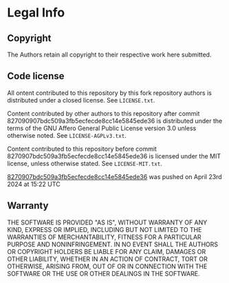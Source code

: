 # Legal Info

## Copyright

The Authors retain all copyright to their respective work here submitted.

## Code license

All ontent contributed to this repository by this fork repository authors is distributed under a closed license. See `LICENSE.txt`.

Content contributed by other authors to this repository after commit 827090907bdc509a3fb5ecfecde8cc14e5845ede36 is distributed under the terms of the GNU Affero General Public License version 3.0 unless otherwise noted. See `LICENSE-AGPLv3.txt`.

Content contributed to this repository before commit 8270907bdc509a3fb5ecfecde8cc14e5845ede36 is licensed under the MIT license, unless otherwise stated. See `LICENSE-MIT.txt`.

[8270907bdc509a3fb5ecfecde8cc14e5845ede36](https://github.com/Goob-Station/Goob-Station/commit/8270907bdc509a3fb5ecfecde8cc14e5845ede36) was pushed on April 23rd 2024 at 15:22 UTC

## Warranty

THE SOFTWARE IS PROVIDED "AS IS", WITHOUT WARRANTY OF ANY KIND, EXPRESS OR
IMPLIED, INCLUDING BUT NOT LIMITED TO THE WARRANTIES OF MERCHANTABILITY, FITNESS
FOR A PARTICULAR PURPOSE AND NONINFRINGEMENT. IN NO EVENT SHALL THE AUTHORS OR
COPYRIGHT HOLDERS BE LIABLE FOR ANY CLAIM, DAMAGES OR OTHER LIABILITY, WHETHER
IN AN ACTION OF CONTRACT, TORT OR OTHERWISE, ARISING FROM, OUT OF OR IN
CONNECTION WITH THE SOFTWARE OR THE USE OR OTHER DEALINGS IN THE SOFTWARE.
